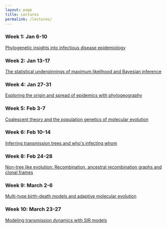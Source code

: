 ```yaml
---
layout: page
title: Lectures
permalink: /lectures/
---
```


### Week 1: Jan 6-10

[Phylogenetic insights into infectious disease epidemiology][lecture1] <br>

[lecture1]: <{{site.baseurl}}/lectures/MolEpi.PhyloInsights.Lecture1.pdf>

### Week 2: Jan 13-17

[The statistical underpinnings of maximum likelihood and Bayesian inference][lecture2] <br>

[lecture2]: <{{site.baseurl}}/lectures/MolEpi.StatisticalUnderpinnings.Lecture2.pdf>

### Week 4: Jan 27-31

[Exploring the origin and spread of epidemics with phylogeography][lecture3] <br>

[lecture3]: <{{site.baseurl}}/lectures/MolEpi.Phylogeography.Lecture3.pdf>

### Week 5: Feb 3-7

[Coalescent theory and the population genetics of molecular evolution][lecture4] <br>

[lecture4]: <{{site.baseurl}}/lectures/MolEpi.CoalescentTheory.Lecture4.pdf>

### Week 6: Feb 10-14

[Inferring transmission trees and who's infecting whom][lecture5] <br>

[lecture5]: <{{site.baseurl}}/lectures/MolEpi.TransmissionTrees.Lecture5.pdf>

### Week 8: Feb 24-28

[Non-tree like evolution: Recombination, ancestral recombination graphs and clonal frames][lecture6] <br>

[lecture6]: <{{site.baseurl}}/lectures/MolEpi.Recombination.Lecture6.pdf>

### Week 9: March 2-6

[Multi-type birth-death models and adaptive molecular evolution][lecture7] <br>

[lecture7]: <{{site.baseurl}}/lectures/MolEpi.BirthDeathModels.Lecture7.pdf>

### Week 10: March 23-27

[Modeling transmission dynamics with SIR models][lecture8] <br>

[lecture8]: <{{site.baseurl}}/lectures/MolEpi.EpiModels.Lecture8.pdf>



